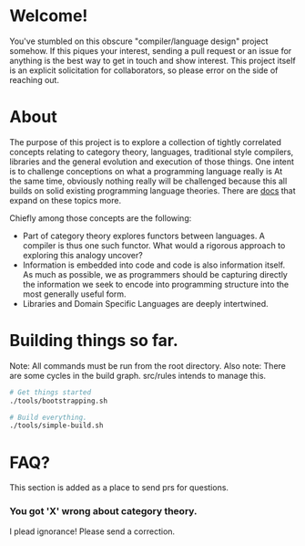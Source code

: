 # Welcome!

You've stumbled on this obscure "compiler/language design" project somehow. If this piques your interest,
sending a pull request or an issue for anything is the best way to get in touch and show interest.
This project itself is an explicit solicitation for collaborators, so please error on the side of reaching out.

# About

The purpose of this project is to explore a collection of tightly correlated concepts relating to
category theory, languages, traditional style compilers, libraries and the general evolution and
execution of those things. One intent is to challenge conceptions on what a programming language really is
At the same time, obviously nothing really will be challenged because this all builds on solid 
existing programming language theories.
There are [docs](docs/vision/index.md) that expand on these topics more.

Chiefly among those concepts are the following:
- Part of category theory explores functors between languages. A compiler is thus one such functor. What would
a rigorous approach to exploring this analogy uncover?
- Information is embedded into code and code is also information itself. As much as possible, we as programmers should
be capturing directly the information we seek to encode into programming structure into the most generally useful form.
- Libraries and Domain Specific Languages are deeply intertwined.

# Building things so far.

Note: All commands must be run from the root directory.
Also note: There are some cycles in the build graph.
src/rules intends to manage this.

```bash
# Get things started
./tools/bootstrapping.sh

# Build everything.
./tools/simple-build.sh
```


# FAQ?

This section is added as a place to send prs for questions.

### You got 'X' wrong about category theory.

I plead ignorance! Please send a correction.
